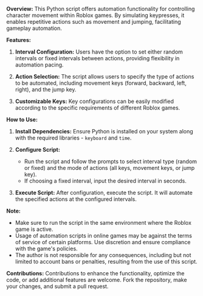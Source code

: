 **Overview:**
This Python script offers automation functionality for controlling character movement within Roblox games. By simulating keypresses, it enables repetitive actions such as movement and jumping, facilitating gameplay automation.

**Features:**

1. **Interval Configuration:** Users have the option to set either random intervals or fixed intervals between actions, providing flexibility in automation pacing.
   
2. **Action Selection:** The script allows users to specify the type of actions to be automated, including movement keys (forward, backward, left, right), and the jump key.
   
3. **Customizable Keys:** Key configurations can be easily modified according to the specific requirements of different Roblox games.

**How to Use:**

1. **Install Dependencies:** Ensure Python is installed on your system along with the required libraries - `keyboard` and `time`.

2. **Configure Script:**
    - Run the script and follow the prompts to select interval type (random or fixed) and the mode of actions (all keys, movement keys, or jump key).
    - If choosing a fixed interval, input the desired interval in seconds.

3. **Execute Script:** After configuration, execute the script. It will automate the specified actions at the configured intervals.

**Note:** 
- Make sure to run the script in the same environment where the Roblox game is active.
- Usage of automation scripts in online games may be against the terms of service of certain platforms. Use discretion and ensure compliance with the game's policies.
- The author is not responsible for any consequences, including but not limited to account bans or penalties, resulting from the use of this script.

**Contributions:**
Contributions to enhance the functionality, optimize the code, or add additional features are welcome. Fork the repository, make your changes, and submit a pull request.
